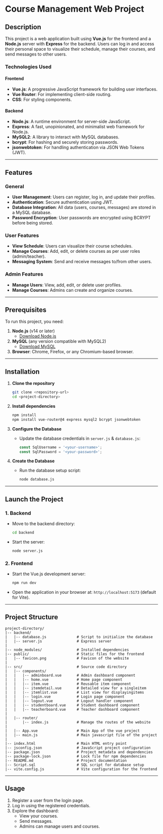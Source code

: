 # Course Management Web Project

## Description
This project is a web application built using **Vue.js** for the frontend and a **Node.js** server with **Express** for the backend. Users can log in and access their personal space to visualize their schedule, manage their courses, and send messages to other users.

### Technologies Used

#### Frontend
- **Vue.js**: A progressive JavaScript framework for building user interfaces.
- **Vue Router**: For implementing client-side routing.
- **CSS**: For styling components.

#### Backend
- **Node.js**: A runtime environment for server-side JavaScript.
- **Express**: A fast, unopinionated, and minimalist web framework for Node.js.
- **MySQL2**: A library to interact with MySQL databases.
- **bcrypt**: For hashing and securely storing passwords.
- **jsonwebtoken**: For handling authentication via JSON Web Tokens (JWT).

---

## Features

### General
- **User Management**: Users can register, log in, and update their profiles.
- **Authentication**: Secure authentication using JWT.
- **Database Integration**: All data (users, courses, messages) are stored in a MySQL database.
- **Password Encryption**: User passwords are encrypted using BCRYPT before being stored.

### User Features
- **View Schedule**: Users can visualize their course schedules.
- **Manage Courses**: Add, edit, or delete courses as per user roles (admin/teacher).
- **Messaging System**: Send and receive messages to/from other users.

### Admin Features
- **Manage Users**: View, add, edit, or delete user profiles.
- **Manage Courses**: Admins can create and organize courses.

---

## Prerequisites
To run this project, you need:

1. **Node.js** (v14 or later)
   - [Download Node.js](https://nodejs.org/en)
2. **MySQL** (any version compatible with MySQL2)
   - [Download MySQL](https://www.mysql.com/downloads/)
3. **Browser**: Chrome, Firefox, or any Chromium-based browser.

---

## Installation

1. **Clone the repository**
   ```bash
   git clone <repository-url>
   cd <project-directory>
   ```

2. **Install dependencies**
   ```bash
   npm install
   npm install vue-router@4 express mysql2 bcrypt jsonwebtoken
   ```

3. **Configure the Database**
   - Update the database credentials in `server.js` & `database.js`:
     ```javascript
     const SqlUsername = '<your-username>';
     const SqlPassword = '<your-password>';
     ```

4. **Create the Database**
   - Run the database setup script:
     ```bash
     node database.js
     ```

---

## Launch the Project

### 1. Backend
- Move to the backend directory:
   ```bash
   cd backend
   ```
- Start the server:
   ```bash
   node server.js
   ```

### 2. Frontend
- Start the Vue.js development server:
   ```bash
   npm run dev
   ```

- Open the application in your browser at: `http://localhost:5173` (default for Vite).

---

## Project Structure
```plaintext
project-directory/
|-- backend/
|   |-- database.js              # Script to initialize the database
|   |-- server.js                # Express server 
|
|-- node_modules/                # Installed dependencies
|-- public/                      # Static files for the frontend
|   |-- favicon.png              # Favicon of the website
|
|-- src/                         # Source code directory
|   |-- components/              
|   |   |-- adminboard.vue       # Admin dashboard component
|   |   |-- home.vue             # Home page component
|   |   |-- item.vue             # Reusable item component
|   |   |-- itemdetail.vue       # Detailed view for a singleitem
|   |   |-- itemlist.vue         # List view for displayingitems
|   |   |-- login.vue            # Login page component
|   |   |-- logout.vue           # Logout handler component
|   |   |-- studentboard.vue     # Student dashboard component
|   |   |-- teacherboard.vue     # Teacher dashboard component
|
|   |-- router/
|       |-- index.js             # Manage the routes of the website
|
|   |-- App.vue                  # Main App of the vue project
|   |-- main.js                  # Main javascript file of the project
|
|-- index.html                   # Main HTML entry point
|-- jsconfig.json                # JavaScript project configuration
|-- package.json                 # Project metadata and dependencies
|-- package-lock.json            # Lock file for npm dependencies
|-- README.md                    # Project documentation
|-- Script.sql                   # SQL script for database setup
|-- vite.config.js               # Vite configuration for the frontend
```
---

## Usage
1. Register a user from the login page.
2. Log in using the registered credentials.
3. Explore the dashboard:
   - View your courses.
   - Send messages.
   - Admins can manage users and courses.




